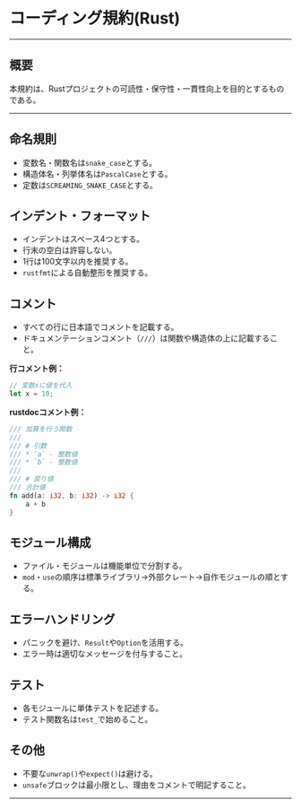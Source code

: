# コーディング規約(Rust)

---

## 概要

本規約は、Rustプロジェクトの可読性・保守性・一貫性向上を目的とするものである。

---

## 命名規則

- 変数名・関数名は`snake_case`とする。
- 構造体名・列挙体名は`PascalCase`とする。
- 定数は`SCREAMING_SNAKE_CASE`とする。

## インデント・フォーマット

- インデントはスペース4つとする。
- 行末の空白は許容しない。
- 1行は100文字以内を推奨する。
- `rustfmt`による自動整形を推奨する。

## コメント

- すべての行に日本語でコメントを記載する。
- ドキュメンテーションコメント（`///`）は関数や構造体の上に記載すること。

**行コメント例：**
```rust
// 変数xに値を代入
let x = 10;
```

**rustdocコメント例：**
```rust
/// 加算を行う関数
///
/// # 引数
/// * `a` - 整数値
/// * `b` - 整数値
///
/// # 戻り値
/// 合計値
fn add(a: i32, b: i32) -> i32 {
    a + b
}
```

## モジュール構成

- ファイル・モジュールは機能単位で分割する。
- `mod`・`use`の順序は標準ライブラリ→外部クレート→自作モジュールの順とする。

## エラーハンドリング

- パニックを避け、`Result`や`Option`を活用する。
- エラー時は適切なメッセージを付与すること。

## テスト

- 各モジュールに単体テストを記述する。
- テスト関数名は`test_`で始めること。

## その他

- 不要な`unwrap()`や`expect()`は避ける。
- `unsafe`ブロックは最小限とし、理由をコメントで明記すること。

---